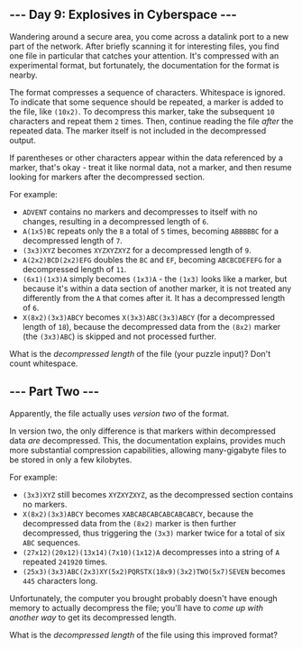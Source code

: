 --- Day 9: Explosives in Cyberspace ---
---------------------------------------

Wandering around a secure area, you come across a datalink port to a new
part of the network. After briefly scanning it for interesting files,
you find one file in particular that catches your attention. It's
compressed with an experimental format, but fortunately, the
documentation for the format is nearby.

The format compresses a sequence of characters. Whitespace is ignored.
To indicate that some sequence should be repeated, a marker is added to
the file, like `(10x2)`. To decompress this marker, take the subsequent
`10` characters and repeat them `2` times. Then, continue reading the
file *after* the repeated data. The marker itself is not included in the
decompressed output.

If parentheses or other characters appear within the data referenced by
a marker, that's okay - treat it like normal data, not a marker, and
then resume looking for markers after the decompressed section.

For example:

-   `ADVENT` contains no markers and decompresses to itself with no
    changes, resulting in a decompressed length of `6`.
-   `A(1x5)BC` repeats only the `B` a total of `5` times, becoming
    `ABBBBBC` for a decompressed length of `7`.
-   `(3x3)XYZ` becomes `XYZXYZXYZ` for a decompressed length of `9`.
-   `A(2x2)BCD(2x2)EFG` doubles the `BC` and `EF`, becoming
    `ABCBCDEFEFG` for a decompressed length of `11`.
-   `(6x1)(1x3)A` simply becomes `(1x3)A` - the `(1x3)` looks like a
    marker, but because it's within a data section of another marker, it
    is not treated any differently from the `A` that comes after it. It
    has a decompressed length of `6`.
-   `X(8x2)(3x3)ABCY` becomes `X(3x3)ABC(3x3)ABCY` (for a decompressed
    length of `18`), because the decompressed data from the `(8x2)`
    marker (the `(3x3)ABC`) is skipped and not processed further.

What is the *decompressed length* of the file (your puzzle input)? Don't
count whitespace.

--- Part Two ---
----------------

Apparently, the file actually uses *version two* of the format.

In version two, the only difference is that markers within decompressed
data *are* decompressed. This, the documentation explains, provides much
more substantial compression capabilities, allowing many-gigabyte files
to be stored in <span
title="&quot;It's the bomb!&quot;, the documentation claims.">only a few
kilobytes</span>.

For example:

-   `(3x3)XYZ` still becomes `XYZXYZXYZ`, as the decompressed section
    contains no markers.
-   `X(8x2)(3x3)ABCY` becomes `XABCABCABCABCABCABCY`, because the
    decompressed data from the `(8x2)` marker is then further
    decompressed, thus triggering the `(3x3)` marker twice for a total
    of six `ABC` sequences.
-   `(27x12)(20x12)(13x14)(7x10)(1x12)A` decompresses into a string of
    `A` repeated `241920` times.
-   `(25x3)(3x3)ABC(2x3)XY(5x2)PQRSTX(18x9)(3x2)TWO(5x7)SEVEN` becomes
    `445` characters long.

Unfortunately, the computer you brought probably doesn't have enough
memory to actually decompress the file; you'll have to *come up with
another way* to get its decompressed length.

What is the *decompressed length* of the file using this improved
format?
